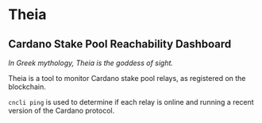 # Theia
## Cardano Stake Pool Reachability Dashboard

<i>In Greek mythology, Theia is the goddess of sight.</i>

Theia is a tool to monitor Cardano stake pool relays, as registered on the blockchain. 

`cncli ping` is used to determine if each relay is online and running
a recent version of the Cardano protocol. 

